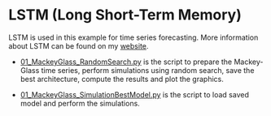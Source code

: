 # LSTM (Long Short-Term Memory)

LSTM is used in this example for time series forecasting. More information about LSTM can be found on my [website](https://kaikealves.weebly.com/neural-networks.html).

- [01_MackeyGlass_RandomSearch.py](https://github.com/kaikerochaalves/LSTM-long-short-term-memory/blob/d547a96b637f1dd827a6fac51720c2553c62370f/01_MackeyGlass_RandomSearch.py) is the script to prepare the Mackey-Glass time series, perform simulations using random search, save the best architecture, compute the results and plot the graphics.

- [01_MackeyGlass_SimulationBestModel.py](https://github.com/kaikerochaalves/LSTM-long-short-term-memory/blob/d547a96b637f1dd827a6fac51720c2553c62370f/01_MackeyGlass_SimulationBestModel.py) is the script to load saved model and perform the simulations.

